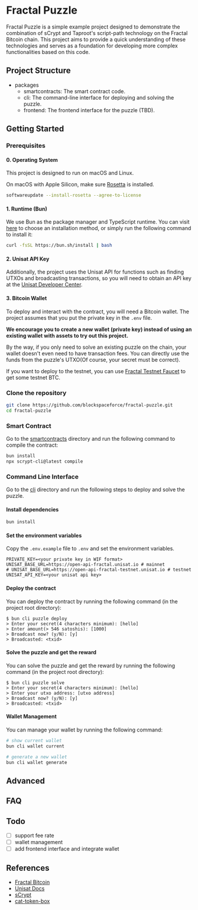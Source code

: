 # Fractal Puzzle

Fractal Puzzle is a simple example project designed to demonstrate the combination of sCrypt and Taproot's script-path technology on the Fractal Bitcoin chain. This project aims to provide a quick understanding of these technologies and serves as a foundation for developing more complex functionalities based on this code.

## Project Structure

- packages
  - smartcontracts: The smart contract code.
  - cli: The command-line interface for deploying and solving the puzzle.
  - frontend: The frontend interface for the puzzle (TBD).

## Getting Started

### Prerequisites

#### 0. Operating System

This project is designed to run on macOS and Linux.

On macOS with Apple Silicon, make sure [Rosetta](https://support.apple.com/en-us/HT211861) is installed.

```bash
softwareupdate --install-rosetta --agree-to-license
```

#### 1. Runtime (Bun)

We use Bun as the package manager and TypeScript runtime. You can visit [here](https://bun.sh/docs/installation) to choose an installation method, or simply run the following command to install it:

```bash
curl -fsSL https://bun.sh/install | bash
```

#### 2. Unisat API Key

Additionally, the project uses the Unisat API for functions such as finding UTXOs and broadcasting transactions, so you will need to obtain an API key at the [Unisat Developer Center](https://developer.unisat.io/account/login).

#### 3. Bitcoin Wallet

To deploy and interact with the contract, you will need a Bitcoin wallet. The project assumes that you put the private key in the `.env` file.

**We encourage you to create a new wallet (private key) instead of using an existing wallet with assets to try out this project.**

By the way, if you only need to solve an existing puzzle on the chain, your wallet doesn't even need to have transaction fees. You can directly use the funds from the puzzle's UTXO(Of course, your secret must be correct).

If you want to deploy to the testnet, you can use [Fractal Testnet Faucet](https://fractal-testnet.unisat.io/explorer/faucet) to get some testnet BTC.

### Clone the repository

```bash
git clone https://github.com/blockspaceforce/fractal-puzzle.git
cd fractal-puzzle
```

### Smart Contract

Go to the [smartcontracts](./packages/smartcontracts) directory and run the following command to compile the contract:

```bash
bun install
npx scrypt-cli@latest compile
```

### Command Line Interface

Go to the [cli](./packages/cli) directory and run the following steps to deploy and solve the puzzle.

#### Install dependencies

```bash
bun install
```

#### Set the environment variables

Copy the `.env.example` file to `.env` and set the environment variables.

```
PRIVATE_KEY=<your private key in WIF format>
UNISAT_BASE_URL=https://open-api-fractal.unisat.io # mainnet
# UNISAT_BASE_URL=https://open-api-fractal-testnet.unisat.io # testnet
UNISAT_API_KEY=<your unisat api key>
```

#### Deploy the contract

You can deploy the contract by running the following command (in the project root directory):

```console
$ bun cli puzzle deploy
> Enter your secret(4 characters minimum): [hello]
> Enter amount(> 546 satoshis): [1000]
> Broadcast now? (y/N): [y]
> Broadcasted: <txid>
```

#### Solve the puzzle and get the reward

You can solve the puzzle and get the reward by running the following command (in the project root directory):

```console
$ bun cli puzzle solve
> Enter your secret(4 characters minimum): [hello]
> Enter your utxo address: [utxo address]
> Broadcast now? (y/N): [y]
> Broadcasted: <txid>
```

#### Wallet Management

You can manage your wallet by running the following command:

```bash
# show current wallet
bun cli wallet current

# generate a new wallet
bun cli wallet generate
```

## Advanced

## FAQ

## Todo

- [ ] support fee rate
- [ ] wallet management
- [ ] add frontend interface and integrate wallet

## References

- [Fractal Bitcoin](https://www.fractalbitcoin.io/)
- [Unisat Docs](https://docs.unisat.io/)
- [sCrypt](https://docs.scrypt.io/)
- [cat-token-box](https://github.com/CATProtocol/cat-token-box)
